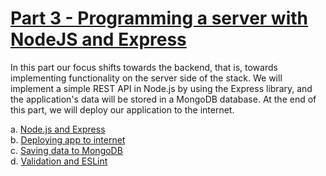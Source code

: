 # [Part 3 - Programming a server with NodeJS and Express](https://fullstackopen.com/en/part3)

In this part our focus shifts towards the backend, that is, towards implementing functionality on the server side of the stack. We will implement a simple REST API in Node.js by using the Express library, and the application's data will be stored in a MongoDB database. At the end of this part, we will deploy our application to the internet.

a. [Node.js and Express](https://fullstackopen.com/en/part3/node_js_and_express)  
b. [Deploying app to internet](https://fullstackopen.com/en/part3/deploying_app_to_internet)  
c. [Saving data to MongoDB](https://fullstackopen.com/en/part3/saving_data_to_mongo_db)  
d. [Validation and ESLint](https://fullstackopen.com/en/part3/validation_and_es_lint)
